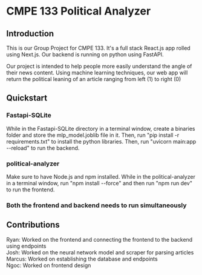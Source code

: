 # CMPE 133 Political Analyzer

## Introduction
This is our Group Project for CMPE 133. It's a full stack React.js app rolled using Next.js. Our backend is running on python using FastAPI.

Our project is intended to help people more easily understand the angle of their news content. Using machine learning techniques, our web app will return the political leaning of an article ranging from left (1) to right (0)

## Quickstart 
### Fastapi-SQLite
While in the Fastapi-SQLite directory in a terminal window, create a binaries folder and store the mlp_model.joblib file in it. Then, run "pip install -r requirements.txt" to install the python libraries. Then, run "uvicorn main:app --reload" to run the backend.

### political-analyzer
Make sure to have Node.js and npm installed. While in the political-analyzer in a terminal window, run "npm install --force" and then run "npm run dev" to run the frontend.

### Both the frontend and backend needs to run simultaneously

## Contributions
Ryan: Worked on the frontend and connecting the frontend to the backend using endpoints
<br>
Josh: Worked on the neural network model and scraper for parsing articles
<br>
Marcus: Worked on establishing the database and endpoints
<br>
Ngoc: Worked on frontend design
